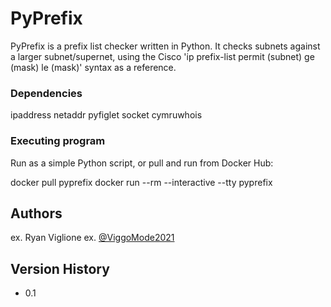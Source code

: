 # PyPrefix

PyPrefix is a prefix list checker written in Python. It checks subnets against a larger subnet/supernet, using the Cisco
'ip prefix-list permit (subnet) ge (mask) le (mask)' syntax as a reference.

### Dependencies

ipaddress
netaddr
pyfiglet
socket
cymruwhois

### Executing program

Run as a simple Python script, or pull and run from Docker Hub:

  docker pull pyprefix
  docker run --rm --interactive --tty pyprefix

## Authors

ex. Ryan Viglione 
ex. [@ViggoMode2021](https://github.com/ViggoMode2021/)

## Version History

* 0.1
